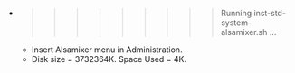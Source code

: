 * >>>>>>>>> Running inst-std-system-alsamixer.sh ...
  * Insert Alsamixer menu in Administration.
  * Disk size = 3732364K. Space Used = 4K.
